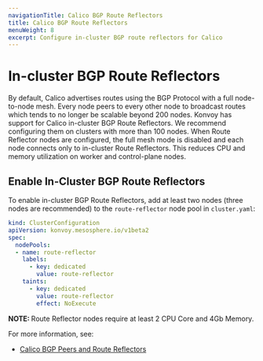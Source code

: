 ```yaml
---
navigationTitle: Calico BGP Route Reflectors
title: Calico BGP Route Reflectors
menuWeight: 8
excerpt: Configure in-cluster BGP route reflectors for Calico
---
```


<!-- markdownlint-disable MD004 MD007 MD025 MD030 -->

# In-cluster BGP Route Reflectors

By default, Calico advertises routes using the BGP Protocol with a full node-to-node mesh.
Every node peers to every other node to broadcast routes which tends to no longer be scalable beyond 200 nodes.
Konvoy has support for Calico in-cluster BGP Route Reflectors. We recommend configuring them on clusters with more than 100 nodes.
When Route Reflector nodes are configured, the full mesh mode is disabled and each node connects only to in-cluster Route Reflectors. This reduces CPU and memory utilization on worker and control-plane nodes.

## Enable In-Cluster BGP Route Reflectors

To enable in-cluster BGP Route Reflectors, add at least two nodes (three nodes are recommended) to the `route-reflector` node pool in `cluster.yaml`:

```yaml
kind: ClusterConfiguration
apiVersion: konvoy.mesosphere.io/v1beta2
spec:
  nodePools:
  - name: route-reflector
    labels:
      - key: dedicated
        value: route-reflector
    taints:
      - key: dedicated
        value: route-reflector
        effect: NoExecute
```

<p class="message--note"><strong>NOTE: </strong>Route Reflector nodes require at least 2 CPU Core and 4Gb Memory.</p>

For more information, see:

- [Calico BGP Peers and Route Reflectors][calico_bgp]

[calico_bgp]: https://docs.projectcalico.org/networking/bgp
